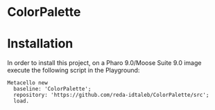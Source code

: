 # ColorPalette

# Installation
In order to install this project, on a Pharo 9.0/Moose Suite 9.0 image execute the following script in the Playground:

```Smalltalk
Metacello new
  baseline: 'ColorPalette';
  repository: 'https://github.com/reda-idtaleb/ColorPalette/src';
  load.
```
